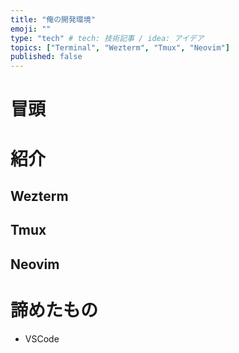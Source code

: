 ```yaml
---
title: "俺の開発環境"
emoji: ""
type: "tech" # tech: 技術記事 / idea: アイデア
topics: ["Terminal", "Wezterm", "Tmux", "Neovim"]
published: false
---
```


# 冒頭

# 紹介

## Wezterm

## Tmux

## Neovim

# 諦めたもの

- VSCode

